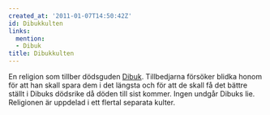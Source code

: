 ```yaml
---
created_at: '2011-01-07T14:50:42Z'
id: Dibukkulten
links:
  mention:
  - Dibuk
title: Dibukkulten
---
```


En religion som tillber dödsguden [Dibuk]. Tillbedjarna försöker blidka honom för att han skall
spara dem i det längsta och för att de skall få det bättre ställt i Dibuks dödsrike då döden till
sist kommer. Ingen undgår Dibuks lie. Religionen är uppdelad i ett flertal separata kulter.

  [Dibuk]: Dibuk